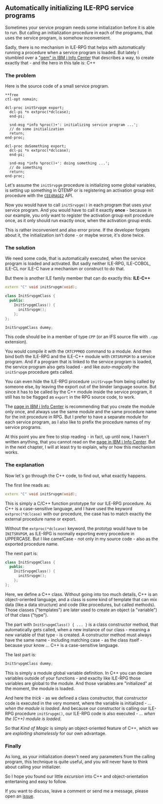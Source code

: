## Automatically initializing ILE-RPG service programs

Sometimes your service program needs some initialization before it is able to run. 
But calling an initialization procedure in each of the programs, that uses the 
service program, is somehow inconvenient.

Sadly, there is no mechanism in ILE-RPG that helps with automatically running a 
procedure when a service program is loaded. But lately I stumbled over a 
["gem" in IBM i Info Center](https://www.ibm.com/support/pages/initializing-context-during-service-program-activation)
that describes a way, to create exactly that - and the hero in this tale is: C++

### The problem

Here is the source code of a small service program. 

```rpgle
**free
ctl-opt nomain;

dcl-proc initSrvpgm export;
  dcl-pi *n extproc(*dclcase);
  end-pi;

  snd-msg *info %proc()+': initializing service program ...';
  // do some initialization
  return;
end-proc;

dcl-proc doSomething export;
  dcl-pi *n extproc(*dclcase);
  end-pi;

  snd-msg *info %proc()+': doing something ...';
  // do something 
  return;
end-proc;
```

Let's assume the `initSrvpgm` procedure is initializing some global variables, is setting up
something in QTEMP or is registering an activation group exit procedure with the 
[`CEE4RAGE2`](https://www.ibm.com/docs/api/v1/content/ssw_ibm_i_76/apis/CEE4RAGE2.htm) API.

Now you would have to call `initSrvpgm()` in each program that uses your service program. And 
you would have to call it exactly **once** - because in our example, you only want to register 
the activation group exit procedure once, as it only should run exactly once, when the 
activation group ends.

This is rather inconvenient and also error prone. If the developer forgets about it, the
initialization isn't done - or maybe worse, it's done twice.

### The solution

We need some code, that is automatically executed, when the service program is loaded and 
activated. But sadly neither ILE-RPG, ILE-COBOL, ILE-CL nor ILE-C have a mechanism or construct
to do that.

But there is another ILE family member that can do exactly this: **ILE-C++**

```cpp
extern "C" void initSrvpgm(void);

class InitSrvpgmClass {                    
  public:                              
    InitSrvpgmClass() {      
      initSrvpgm();  
    };
};                                    

InitSrvpgmClass dummy;
```

This code should be in a member of type `CPP` (or an IFS source file with `.cpp` extension).

You would compile it with the `CRTCPPMOD` command to a module. And then bind both the ILE-RPG
and the ILE-C++ module with `CRTSRVPGM` to a service program. And if a program that is linked 
to the service program is loaded, the service program also gets loaded - and like 
*auto-magically* the `initSrvpgm` procedure gets called.

You can even hide the ILE-RPG procedure `initSrvpgm` from being called by someone else, by 
leaving the export out of the binder language source. But since it has to be called by the 
C++ module inside the service program, it still has to be flagged as `export` in the RPG 
source code, to work.

The [page in IBM i Info Center](https://www.ibm.com/support/pages/initializing-context-during-service-program-activation)
is recommending that you create the module only once, and always use the same module and
the same procedure name for the init procedure in RPG. But I prefer to have a separate module
for each service program, as I also like to prefix the procedure names of my service programs.

At this point you are free to stop reading - in fact, up until now, I haven't written anything,
that you cannot read on the 
[page in IBM i Info Center](https://www.ibm.com/support/pages/initializing-context-during-service-program-activation). 
But in the next chapter, I will at least try to explain, why or how this mechanism works.

### The explanation

Now let`s go through the C++ code, to find out, what exactly happens.

The first line reads as:

```cpp
extern "C" void initSrvpgm(void);
```

This is simply a C/C++ function prototype for our ILE-RPG procedure. As C++ is a 
case-sensitive language, and I have used the keyword `extproc(*dclcase)` with our procedure, 
the case has to match exactly the external procedure name or export. 

Without the `extproc(*dclcase)` keyword, the prototyp would have to be `INITSRVPGM`, as ILE-RPG
is normally exporting every procedure in UPPERCASE. But I like camelCase - not only in my 
source code - also as the exported procedure name.

The next part is:

```cpp
class InitSrvpgmClass {                    
  public:                              
    InitSrvpgmClass() {      
      initSrvpgm();  
    };
};                                    
```

Here, we define a C++ class. Without going into too much details, C++ is an 
object-oriented language, and a class is some kind of template that can mix data (like a 
data structure) and code (like procedures, but called methods). Those classes ("templates")
are later used to create an object (a "variable") of that class ("type").

The part with `InitSrvpgmClass() { ... }` is a class constructor method, that automatically
gets called, when a new instance of our class - meaning a new variable of that type - is created.
A constructor method must always have the same name - including matching case - as the class
itself - because your know ... C++ is a case-sensitive language.

The last part is: 

```cpp
InitSrvpgmClass dummy;
```

This is simply a module global variable definition. In C++ you can declare variables
outside of your functions - and exaclty like ILE-RPG those variables are global to the 
module. And those variables are "initialized" at the moment, the module is loaded.

And here the *trick* - as we defined a class constructor, that constructor code is executed 
in the very moment, where the variable is initialized - *... when the module is loaded*. 
And because our constructor is calling our ILE-RPG procedure `initSrvpgm()`, our ILE-RPG code 
is also executed - *... when the (C++) module is loaded*.

So that *Kind of Magic* is simply an object-oriented feature of C++, which we are 
*exploiting shamelessly* for our own advantage.

### Finally

As long, as your initialization doesn't need any parameters from the calling program, this
technique is quite useful, and you will never have to think about calling your initializer.

So I hope you found our little *excursion* into C++ and object-orientation entertaning and 
easy to follow.

If you want to discuss, leave a comment or send me a message, please open an 
[issue](https://github.com/qpgmr-de/qpgmr-de.github.io/issues).


